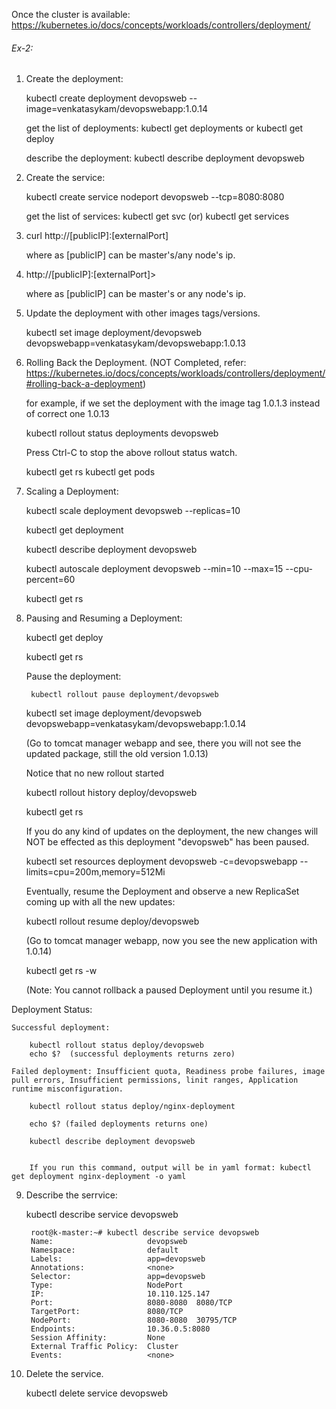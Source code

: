

Once the cluster is available: https://kubernetes.io/docs/concepts/workloads/controllers/deployment/

###### Ex-2:

1. Create the deployment:

	kubectl create deployment devopsweb --image=venkatasykam/devopswebapp:1.0.14

	get the list of deployments: kubectl get deployments or kubectl get deploy
	
	describe the deployment: kubectl describe deployment devopsweb

2. Create the service:

	kubectl create service nodeport devopsweb --tcp=8080:8080
	
	get the list of services: kubectl get svc (or) kubectl get services

3. curl http://[publicIP]:[externalPort]

	where as [publicIP] can be master's/any node's ip.

4. http://[publicIP]:[externalPort]> 

	where as [publicIP] can be master's or any node's ip.

5. Update the deployment with other images tags/versions.

	kubectl set image deployment/devopsweb devopswebapp=venkatasykam/devopswebapp:1.0.13
	
6. Rolling Back the Deployment. (NOT Completed, refer: https://kubernetes.io/docs/concepts/workloads/controllers/deployment/#rolling-back-a-deployment)

	for example, if we set the deployment with the image tag 1.0.1.3 instead of correct one 1.0.13
	
	kubectl rollout status deployments devopsweb
	
	Press Ctrl-C to stop the above rollout status watch. 
	
	kubectl get rs
	kubectl get pods
	
7. Scaling a Deployment:

	kubectl scale deployment devopsweb --replicas=10
	
	kubectl get deployment
	
	kubectl describe deployment devopsweb
	
	kubectl autoscale deployment devopsweb --min=10 --max=15 --cpu-percent=60
	
	
	kubectl get rs
	
8. Pausing and Resuming a Deployment:

	kubectl get deploy
	
	kubectl get rs
	
	Pause the deployment:
	
		kubectl rollout pause deployment/devopsweb
		
	kubectl set image deployment/devopsweb devopswebapp=venkatasykam/devopswebapp:1.0.14
	
	(Go to tomcat manager webapp and see, there you will not see the updated package, still the old version 1.0.13)
	
	Notice that no new rollout started
	
	kubectl rollout history deploy/devopsweb
	
	kubectl get rs
	
	If you do any kind of updates on the deployment, the new changes will NOT be effected as this deployment "devopsweb" has been paused.
	
	
	kubectl set resources deployment devopsweb -c=devopswebapp --limits=cpu=200m,memory=512Mi
	
	Eventually, resume the Deployment and observe a new ReplicaSet coming up with all the new updates:
	
	kubectl rollout resume deploy/devopsweb
	
	(Go to tomcat manager webapp, now you see the new application with 1.0.14)
	
	kubectl get rs -w
	
	(Note: You cannot rollback a paused Deployment until you resume it.)
	
Deployment Status:

	Successful deployment: 
	
		kubectl rollout status deploy/devopsweb
		echo $?  (successful deployments returns zero) 
	
	Failed deployment: Insufficient quota, Readiness probe failures, image pull errors, Insufficient permissions, linit ranges, Application runtime misconfiguration.
	
		kubectl rollout status deploy/nginx-deployment
		
		echo $? (failed deployments returns one)
	
		kubectl describe deployment devopsweb
		
		
		If you run this command, output will be in yaml format: kubectl get deployment nginx-deployment -o yaml
		
9. Describe the serrvice: 

	 kubectl describe service devopsweb
	 
		root@k-master:~# kubectl describe service devopsweb
		Name:                     devopsweb
		Namespace:                default
		Labels:                   app=devopsweb
		Annotations:              <none>
		Selector:                 app=devopsweb
		Type:                     NodePort
		IP:                       10.110.125.147
		Port:                     8080-8080  8080/TCP
		TargetPort:               8080/TCP
		NodePort:                 8080-8080  30795/TCP
		Endpoints:                10.36.0.5:8080
		Session Affinity:         None
		External Traffic Policy:  Cluster
		Events:                   <none>
		
10. Delete the service.

	kubectl delete service devopsweb	

	
